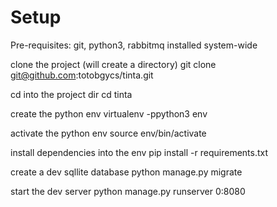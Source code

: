 # Setup
Pre-requisites: git, python3, rabbitmq installed system-wide

clone the project (will create a directory)
    git clone git@github.com:totobgycs/tinta.git

cd into the project dir
    cd tinta

create the python env
    virtualenv -ppython3 env

activate the python env
    source env/bin/activate

install dependencies into the env
    pip install -r requirements.txt

create a dev sqllite database
    python manage.py migrate

start the dev server
    python manage.py runserver 0:8080


